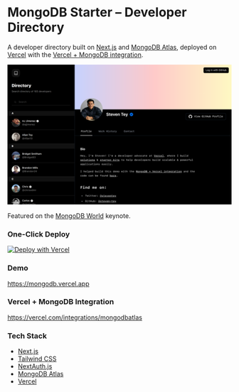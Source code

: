 # MongoDB Starter – Developer Directory

A developer directory built on [Next.js](https://nextjs.org/) and [MongoDB Atlas](https://www.mongodb.com/atlas/database), deployed on [Vercel](https://vercel.com/) with the [Vercel + MongoDB integration](https://vercel.com/integrations/mongodbatlas).

![](/public/og.png)

Featured on the [MongoDB World](https://www.mongodb.com/world-2022) keynote.

### One-Click Deploy

[![Deploy with Vercel](https://vercel.com/button)](https://vercel.com/new/clone?repository-url=https%3A%2F%2Fgithub.com%2Fvercel%2Fmongodb-starter&project-name=mongodb-nextjs&repo-name=mongodb-nextjs&demo-title=MongoDB%20Developer%20Directory&demo-description=Log%20in%20with%20GitHub%20to%20create%20a%20directory%20of%20contacts.&demo-url=https%3A%2F%2Fmongodb.vercel.app%2F&demo-image=https%3A%2F%2Fmongodb.vercel.app%2Fog.png&integration-ids=oac_jnzmjqM10gllKmSrG0SGrHOH)

### Demo

https://mongodb.vercel.app

### Vercel + MongoDB Integration

https://vercel.com/integrations/mongodbatlas

### Tech Stack

- [Next.js](https://nextjs.org/)
- [Tailwind CSS](https://tailwindcss.com/)
- [NextAuth.js](https://next-auth.js.org/)
- [MongoDB Atlas](https://www.mongodb.com/atlas/database)
- [Vercel](https://vercel.com/)
